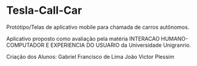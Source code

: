 # Tesla-Call-Car
Protótipo/Telas de aplicativo mobile para chamada de carros autônomos.

Aplicativo proposto como avaliação pela matéria INTERACAO HUMANO-COMPUTADOR E EXPERIENCIA DO USUARIO da Universidade Unigranrio.

Criação dos Alunos: Gabriel Francisco de Lima
                    João Victor Plessim 
